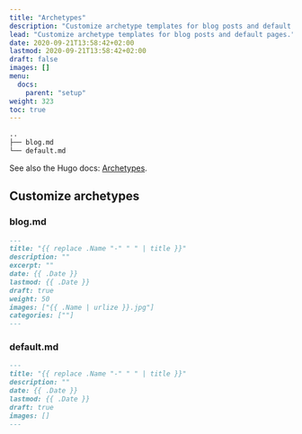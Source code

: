 ```yaml
---
title: "Archetypes"
description: "Customize archetype templates for blog posts and default pages."
lead: "Customize archetype templates for blog posts and default pages."
date: 2020-09-21T13:58:42+02:00
lastmod: 2020-09-21T13:58:42+02:00
draft: false
images: []
menu:
  docs:
    parent: "setup"
weight: 323
toc: true
---
```


```bash
..
├── blog.md
└── default.md
```

See also the Hugo docs: [Archetypes](https://gohugo.io/content-management/archetypes/).

## Customize archetypes

### blog.md

```md
---
title: "{{ replace .Name "-" " " | title }}"
description: ""
excerpt: ""
date: {{ .Date }}
lastmod: {{ .Date }}
draft: true
weight: 50
images: ["{{ .Name | urlize }}.jpg"]
categories: [""]
---
```

### default.md

```md
---
title: "{{ replace .Name "-" " " | title }}"
description: ""
date: {{ .Date }}
lastmod: {{ .Date }}
draft: true
images: []
---
```
